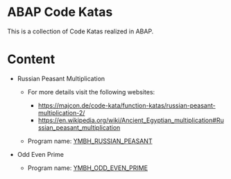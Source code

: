 # ABAP Code Katas

This is a collection of Code Katas realized in ABAP. 

# Content

- Russian Peasant Multiplication
  - For more details visit the following websites:
     - https://majcon.de/code-kata/function-katas/russian-peasant-multiplication-2/
     - https://en.wikipedia.org/wiki/Ancient_Egyptian_multiplication#Russian_peasant_multiplication
    
  - Program name: [YMBH_RUSSIAN_PEASANT](src/ymbh_russian_peasant.prog.abap)
  
- Odd Even Prime
  - Program name: [YMBH_ODD_EVEN_PRIME](src/ymbh_odd_even_prime.prog.abap)
